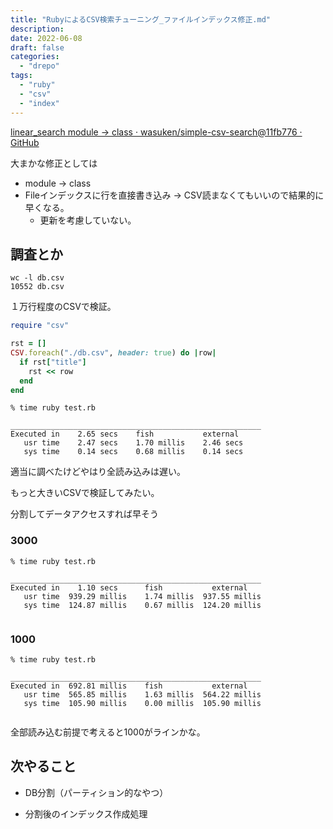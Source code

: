 ```yaml
---
title: "RubyによるCSV検索チューニング_ファイルインデックス修正.md"
description:
date: 2022-06-08
draft: false
categories:
  - "drepo"
tags:
  - "ruby"
  - "csv"
  - "index"
---
```


[linear_search module -&gt; class · wasuken/simple-csv-search@11fb776 · GitHub](https://github.com/wasuken/simple-csv-search/commit/11fb776fa4b907140ed039d0cb049e08868b8b5a)

大まかな修正としては

* module -> class
* Fileインデックスに行を直接書き込み -> CSV読まなくてもいいので結果的に早くなる。
  * 更新を考慮していない。

## 調査とか

```shell
wc -l db.csv
10552 db.csv
```

１万行程度のCSVで検証。

```ruby
require "csv"

rst = []
CSV.foreach("./db.csv", header: true) do |row|
  if rst["title"]
    rst << row
  end
end
```

```shell
% time ruby test.rb

________________________________________________________
Executed in    2.65 secs    fish           external
   usr time    2.47 secs    1.70 millis    2.46 secs
   sys time    0.14 secs    0.68 millis    0.14 secs
```

適当に調べたけどやはり全読み込みは遅い。

もっと大きいCSVで検証してみたい。

分割してデータアクセスすれば早そう

### 3000

```shell
% time ruby test.rb

________________________________________________________
Executed in    1.10 secs      fish           external
   usr time  939.29 millis    1.74 millis  937.55 millis
   sys time  124.87 millis    0.67 millis  124.20 millis


```

### 1000

```shell
% time ruby test.rb

________________________________________________________
Executed in  692.81 millis    fish           external
   usr time  565.85 millis    1.63 millis  564.22 millis
   sys time  105.90 millis    0.00 millis  105.90 millis


```

全部読み込む前提で考えると1000がラインかな。

## 次やること

* DB分割（パーティション的なやつ）

* 分割後のインデックス作成処理
